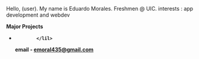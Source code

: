 Hello, (user).
My name is Eduardo Morales.
Freshmen @ UIC.
interests : app development and webdev 

<strong>Major Projects<strong>
      <ul>
            <li>
            
            </lil>
email - emoral435@gmail.com
